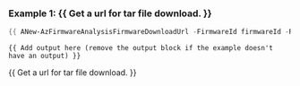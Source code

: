 ### Example 1: {{ Get a url for tar file download. }}
```powershell
{{ ANew-AzFirmwareAnalysisFirmwareDownloadUrl -FirmwareId firmwareId -ResourceGroupName resourceGroupName -WorkspaceName workspaceName }}
```

```output
{{ Add output here (remove the output block if the example doesn't have an output) }}
```

{{ Get a url for tar file download. }}
